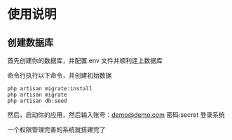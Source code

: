 # 使用说明

## 创建数据库

首先创建你的数据库，并配置.env 文件并顺利连上数据库

命令行执行以下命令，并创建初始数据
```
php artisan migrate:install
php artisan migrate
php artisan db:seed
```

然后，启动你的应用，然后输入账号：demo@demo.com 密码:secret 登录系统



一个权限管理完善的系统就搭建完了
